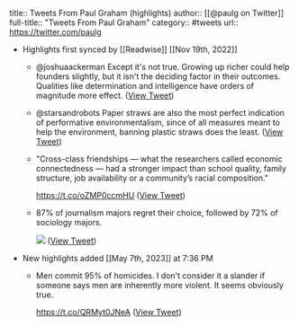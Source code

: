 title:: Tweets From Paul Graham (highlights)
author:: [[@paulg on Twitter]]
full-title:: "Tweets From Paul Graham"
category:: #tweets
url:: https://twitter.com/paulg

- Highlights first synced by [[Readwise]] [[Nov 19th, 2022]]
	- @joshuaackerman Except it's not true. Growing up richer could help founders slightly, but it isn't the deciding factor in their outcomes. Qualities like determination and intelligence have orders of magnitude more effect. ([View Tweet](https://twitter.com/paulg/status/1534517664806322176))
	- @starsandrobots Paper straws are also the most perfect indication of performative environmentalism, since of all measures meant to help the environment, banning plastic straws does the least. ([View Tweet](https://twitter.com/paulg/status/1548812752038203392))
	- "Cross-class friendships — what the researchers called economic connectedness — had a stronger impact than school quality, family structure, job availability or a community’s racial composition."
	  
	  https://t.co/oZMP0ccmHU ([View Tweet](https://twitter.com/paulg/status/1554127072129208320))
	- 87% of journalism majors regret their choice, followed by 72% of sociology majors. 
	  
	  ![](https://pbs.twimg.com/media/FhiFxLNXgAIDAqz.jpg) ([View Tweet](https://twitter.com/paulg/status/1592169670479679490))
- New highlights added [[May 7th, 2023]] at 7:36 PM
	- Men commit 95% of homicides. I don't consider it a slander if someone says men are inherently more violent. It seems obviously true.
	  
	  https://t.co/QRMyt0JNeA ([View Tweet](https://twitter.com/paulg/status/1655118826973872128))
